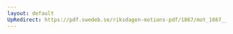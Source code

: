 ```yaml
---
layout: default
UpRedirect: https://pdf.swedeb.se/riksdagen-motions-pdf/1867/mot_1867__ak__00155/mot_1867__ak__00155_001.pdf
---
```

